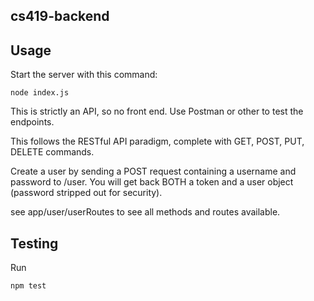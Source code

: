 cs419-backend
---

Usage
---

Start the server with this command:

```
node index.js
```

This is strictly an API, so no front end. Use Postman or other to test the endpoints.

This follows the RESTful API paradigm, complete with GET, POST, PUT, DELETE commands.


Create a user by sending a POST request containing a username and password to /user.
You will get back BOTH a token and a user object (password stripped out for security).




see app/user/userRoutes to see all methods and routes available.


Testing
---

Run

```
npm test
```
